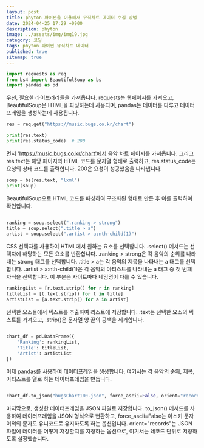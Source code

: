 ```yaml
---
layout: post
title: phyton 파이썬을 이용해서 뮤직차트 데이터 수집 방법
date: 2024-04-25 17:29 +0900
description: phyton
image: ../assets/img/img19.jpg
category: 코딩
tags: phyton 파이썬 뮤직차트 데이터
published: true
sitemap: true
---
```


````python
import requests as req
from bs4 import BeautifulSoup as bs
import pandas as pd
````

우선, 필요한 라이브러리들을 가져옵니다. requests는 웹페이지를 가져오고, BeautifulSoup은 HTML을 파싱하는데 사용되며, 
pandas는 데이터를 다루고 데이터프레임을 생성하는데 사용됩니다. 

````python
res = req.get("https://music.bugs.co.kr/chart")

print(res.text)
print(res.status_code)  # 200
````

먼저 'https://music.bugs.co.kr/chart'에서 음악 차트 페이지를 가져옵니다. 
그리고 res.text는 해당 페이지의 HTML 코드를 문자열 형태로 출력하고, res.status_code는 요청의 상태 코드를 출력합니다. 
200은 요청이 성공했음을 나타냅니다.

````python
soup = bs(res.text, "lxml")
print(soup)
````

BeautifulSoup으로 HTML 코드를 파싱하여 구조화된 형태로 만든 후 이를 출력하여 확인합니다.

````python

ranking = soup.select(".ranking > strong")
title = soup.select(".title > a")
artist = soup.select(".artist > a:nth-child(1)")
````

CSS 선택자를 사용하여 HTML에서 원하는 요소를 선택합니다. 
.select() 메서드는 선택자에 해당하는 모든 요소를 반환합니다. 
.ranking > strong은 각 음악의 순위를 나타내는 strong 태그를 선택합니다. 
.title > a는 각 음악의 제목을 나타내는 a 태그를 선택합니다. 
.artist > a:nth-child(1)은 각 음악의 아티스트를 나타내는 a 태그 중 첫 번째 자식을 선택합니다.
이 부분은 사이트마다 네임명이 다를 수 있습니다.

````python
rankingList = [r.text.strip() for r in ranking]
titleList = [t.text.strip() for t in title]
artistList = [a.text.strip() for a in artist]
````

선택한 요소들에서 텍스트를 추출하여 리스트에 저장합니다. 
.text는 선택한 요소의 텍스트를 가져오고, .strip()은 문자열 양 끝의 공백을 제거합니다.

````python

chart_df = pd.DataFrame({
    'Ranking': rankingList,
    'Title': titleList,
    'Artist': artistList
})
````

이제 pandas를 사용하여 데이터프레임을 생성합니다. 
여기서는 각 음악의 순위, 제목, 아티스트를 열로 하는 데이터프레임을 만듭니다.

````python

chart_df.to_json("bugsChart100.json", force_ascii=False, orient="records")
````

마지막으로, 생성한 데이터프레임을 JSON 파일로 저장합니다. 
to_json() 메서드를 사용하여 데이터프레임을 JSON 형식으로 변환하고, force_ascii=False는 아스키 문자 이외의 문자도 유니코드로 유지하도록 하는 옵션입니다. 
orient="records"는 JSON 파일에 데이터를 어떻게 저장할지를 지정하는 옵션으로, 여기서는 레코드 단위로 저장하도록 설정했습니다.